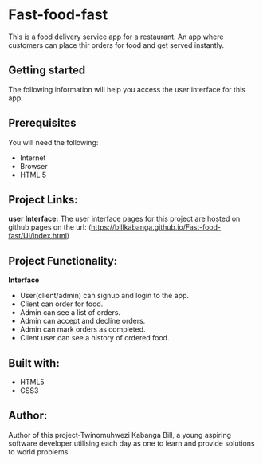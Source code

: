 # Fast-food-fast
This is a food delivery service app for a restaurant. An app where customers can place thir orders for food and get served instantly.

## Getting started
The following information will help you access the user interface for this app. 

## Prerequisites
You will need the following:
* Internet
* Browser
* HTML 5

## Project Links:
**user Interface:** The user interface pages for this project are hosted on github pages on the url: (https://billkabanga.github.io/Fast-food-fast/UI/index.html)


## Project Functionality:
**Interface**
* User(client/admin) can signup and login to the app.
* Client can order for food.
* Admin can see a list of orders.
* Admin can accept and decline orders.
* Admin can mark orders as completed.
* Client user can see a history of ordered food.

## Built with:
* HTML5
* CSS3

## Author:
Author of this project-Twinomuhwezi Kabanga Bill, 
a young aspiring software developer utilising each day as one to learn and provide solutions to world problems.

